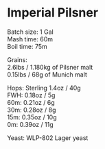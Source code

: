 Imperial Pilsner
================

Batch size: 1 Gal  
Mash time: 60m  
Boil time: 75m  

Grains:  
2.6lbs / 1.180kg of Pilsner malt  
0.15lbs / 68g of Munich malt

Hops: Sterling 1.4oz / 40g  
FWH: 0.18oz / 5g  
60m: 0.21oz / 6g  
30m: 0.28oz / 8g  
15m: 0.35oz / 10g  
0m: 0.39oz / 11g  

Yeast: WLP-802 Lager yeast

